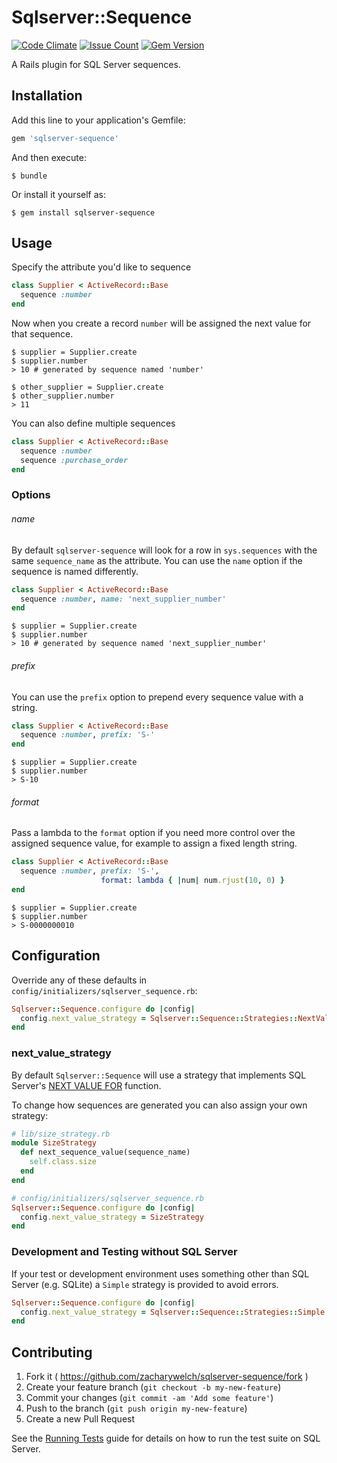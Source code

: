 # Sqlserver::Sequence

[![Code Climate](https://codeclimate.com/github/zacharywelch/sqlserver-sequence/badges/gpa.svg)](https://codeclimate.com/github/zacharywelch/sqlserver-sequence)
[![Issue Count](https://codeclimate.com/github/zacharywelch/sqlserver-sequence/badges/issue_count.svg)](https://codeclimate.com/github/zacharywelch/sqlserver-sequence)
[![Gem Version](https://badge.fury.io/rb/sqlserver-sequence.svg)](https://badge.fury.io/rb/sqlserver-sequence)

A Rails plugin for SQL Server sequences.

## Installation

Add this line to your application's Gemfile:

```ruby
gem 'sqlserver-sequence'
```

And then execute:

    $ bundle

Or install it yourself as:

    $ gem install sqlserver-sequence

## Usage

Specify the attribute you'd like to sequence

```ruby
class Supplier < ActiveRecord::Base
  sequence :number
end
```

Now when you create a record `number` will be assigned the next value for that sequence.

    $ supplier = Supplier.create
    $ supplier.number
    > 10 # generated by sequence named 'number'

    $ other_supplier = Supplier.create
    $ other_supplier.number
    > 11

You can also define multiple sequences

```ruby
class Supplier < ActiveRecord::Base
  sequence :number
  sequence :purchase_order
end
```

### Options

###### name

By default `sqlserver-sequence` will look for a row in `sys.sequences` with the same `sequence_name` as the attribute. You can use the `name` option if the sequence is named differently.

```ruby
class Supplier < ActiveRecord::Base
  sequence :number, name: 'next_supplier_number'
end
```
    $ supplier = Supplier.create
    $ supplier.number 
    > 10 # generated by sequence named 'next_supplier_number'

###### prefix

You can use the `prefix` option to prepend every sequence value with a string.

```ruby
class Supplier < ActiveRecord::Base
  sequence :number, prefix: 'S-'
end
```
    $ supplier = Supplier.create
    $ supplier.number
    > S-10

###### format

Pass a lambda to the `format` option if you need more control over the assigned sequence value, for example to assign a fixed length string.

```ruby
class Supplier < ActiveRecord::Base
  sequence :number, prefix: 'S-',
                    format: lambda { |num| num.rjust(10, 0) }
end
```
    $ supplier = Supplier.create
    $ supplier.number
    > S-0000000010


## Configuration

Override any of these defaults in `config/initializers/sqlserver_sequence.rb`:

```ruby
Sqlserver::Sequence.configure do |config|
  config.next_value_strategy = Sqlserver::Sequence::Strategies::NextValueFor
end
```

### next_value_strategy

By default `Sqlserver::Sequence` will use a strategy that implements SQL Server's [NEXT VALUE FOR](https://msdn.microsoft.com/en-us/library/ff878370.aspx) function.

To change how sequences are generated you can also assign your own strategy:

```ruby
# lib/size_strategy.rb
module SizeStrategy
  def next_sequence_value(sequence_name)
    self.class.size
  end
end

# config/initializers/sqlserver_sequence.rb
Sqlserver::Sequence.configure do |config|
  config.next_value_strategy = SizeStrategy
end
```

### Development and Testing without SQL Server

If your test or development environment uses something other than SQL Server (e.g. SQLite) a `Simple` strategy is provided to avoid errors.

```ruby
Sqlserver::Sequence.configure do |config|
  config.next_value_strategy = Sqlserver::Sequence::Strategies::Simple
end
```

## Contributing

1. Fork it ( https://github.com/zacharywelch/sqlserver-sequence/fork )
2. Create your feature branch (`git checkout -b my-new-feature`)
3. Commit your changes (`git commit -am 'Add some feature'`)
4. Push to the branch (`git push origin my-new-feature`)
5. Create a new Pull Request

See the [Running Tests](RUNNING_TESTS.md) guide for details on how to run the test suite on SQL Server.
